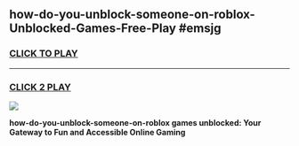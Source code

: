 
## how-do-you-unblock-someone-on-roblox-Unblocked-Games-Free-Play #emsjg
<h3>
<a href="https://us.freeplayer.one?title=how-do-you-unblock-someone-on-roblox&ref=9M">CLICK TO PLAY</a></h3>
<hr>

<h3>
<a href="https://us.freeplayer.one?title=how-do-you-unblock-someone-on-roblox&ref=9M">CLICK 2 PLAY</a>
  
</h3>

<a href="https://us.freeplayer.one?title=how-do-you-unblock-someone-on-roblox&ref=9M"><img src="https://clearcache.store/games.png"></a>


**how-do-you-unblock-someone-on-roblox games unblocked: Your Gateway to Fun and Accessible Online Gaming**
